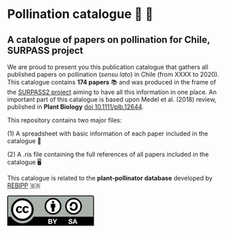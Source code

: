 # Pollination catalogue :hibiscus: :honeybee:

## A catalogue of papers on pollination for Chile, SURPASS project

We are proud to present you this publication catalogue that gathers all published papers on pollination (_sensu lato_) in Chile (from XXXX to 2020). This catalogue contains **174 papers** :books: and was produced in the frame of the [SURPASS2 project](https://bee-surpass.org) aiming to have all this information in one place. An important part of this catalogue is based upon Medel et al. (2018) review, published in **Plant Biology** [doi 10.1111/plb.12644](https://doi.org/10.1111/plb.12644).

This repository contains two major files:

(1) A spreadsheet with basic information of each paper included in the catalogue :closed_book:

(2) A .ris file containing the full references of all papers included in the catalogue :desktop_computer:

This catalogue is related to the **plant-pollinator database** developed by [REBIPP](https://www.rebipp.org.br) :brazil:

![license](images/license.png)